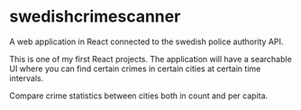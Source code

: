 # swedishcrimescanner
A web application in React connected to the swedish police authority API.

This is one of my first React projects. The application will have a searchable UI where you can find certain crimes in certain cities at certain time intervals.

Compare crime statistics between cities both in count and per capita.
